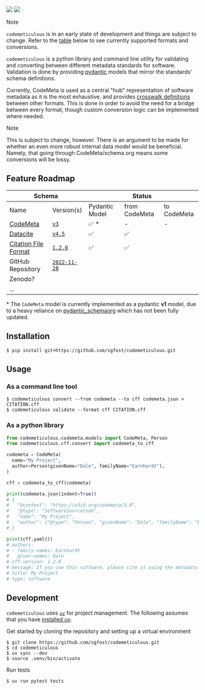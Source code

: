 ![](https://img.shields.io/python/required-version-toml?tomlFilePath=https%3A%2F%2Fraw.githubusercontent.com%2Fsgfost%2Fcodemeticulous%2Fmain%2Fpyproject.toml) ![](https://img.shields.io/github/license/sgfost/codemeticulous)

> [!NOTE]
> `codemeticulous` is in an early state of development and things are subject to change. Refer to the [table](#feature-roadmap) below to see currently supported formats and conversions.

`codemeticulous` is a python library and command line utility for validating and converting between different metadata standards for software. Validation is done by providing [pydantic](https://docs.pydantic.dev/latest/) models that mirror the standards' schema definitions.

Currently, CodeMeta is used as a central "hub" representation of software metadata as it is the most exhaustive, and provides [crosswalk definitions](https://codemeta.github.io/crosswalk/) between other formats. This is done in order to avoid the need for a bridge between every format, though custom conversion logic can be implemented where needed.

> [!NOTE]
> This is subject to change, however. There is an argument to be made for whether an even more robust internal data model would be beneficial. Namely, that going through CodeMeta/schema.org means some conversions will be lossy.

## Feature Roadmap

<table><thead>
  <tr>
    <th colspan="2">Schema</th>
    <th colspan="3">Status<br></th>
  </tr></thead>
<tbody>
  <tr>
    <td>Name<br></td>
    <td>Version(s)</td>
    <td>Pydantic Model</td>
    <td>from CodeMeta<br></td>
    <td>to CodeMeta<br></td>
  </tr>
  <tr>
    <td><a href="https://codemeta.github.io/">CodeMeta</a><br></td>
    <td><a href="https://w3id.org/codemeta/3.0"><code>v3</code></a></td>
    <td>✅ *</td>
    <td>-</td>
    <td>-</td>
  </tr>
  <tr>
    <td><a href="https://schema.datacite.org/">Datacite</a></td>
    <td><a href="https://datacite-metadata-schema.readthedocs.io/en/4.5/"><code>v4.5</code></a><br></td>
    <td>✅</td>
    <td>✅</td>
    <td></td>
  </tr>
  <tr>
    <td><a href="https://citation-file-format.github.io/">Citation File Format</a></td>
    <td><a href="https://github.com/citation-file-format/citation-file-format/blob/bd0b31df69dccf11b31584585b5fb8c39d3e0e09/schema.json"><code>1.2.0</a></code></td>
    <td>✅</td>
    <td>✅</td>
    <td></td>
  </tr>
  <tr>
    <td>GitHub Repository</td>
    <td><a href="https://docs.github.com/en/rest/repos?apiVersion=2022-11-28"><code>2022-11-28</code></a></td>
    <td></td>
    <td></td>
    <td></td>
  </tr>
  <tr>
    <td>Zenodo?</td>
    <td></td>
    <td></td>
    <td></td>
    <td></td>
  </tr>
  <tr>
    <td>...</td>
    <td></td>
    <td></td>
    <td></td>
    <td></td>
  </tr>
</tbody>
</table>

\* The `CodeMeta` model is currently implemented as a pydantic **v1** model, due to a heavy reliance on [pydantic_schemaorg](https://github.com/lexiq-legal/pydantic_schemaorg) which has not been fully updated.

## Installation

<!-- ```
pip install codemeticulous
```

or install the latest development version -->

```
$ pip install git+https://github.com/sgfost/codemeticulous.git
```

## Usage

### As a command line tool

```
$ codemeticulous convert --from codemeta --to cff codemeta.json > CITATION.cff
$ codemeticulous validate --format cff CITATION.cff
```

### As a python library

```python
from codemeticulous.codemeta.models import CodeMeta, Person
from codemeticulous.cff.convert import codemeta_to_cff

codemeta = CodeMeta(
  name="My Project",
  author=Person(givenName="Dale", familyName="Earnhardt"),
)

cff = codemeta_to_cff(codemeta)

print(codemeta.json(indent=True))
# {
#   "@context": "https://w3id.org/codemeta/3.0",
#   "@type": "SoftwareSourceCode",
#   "name": "My Project",
#   "author": {"@type": "Person", "givenName": "Dale", "familyName": "Earnhardt"}
# }

print(cff.yaml())
# authors:
# - family-names: Earnhardt
#   given-names: Dale
# cff-version: 1.2.0
# message: If you use this software, please cite it using the metadata from this file.
# title: My Project
# type: software
```

<!-- ### As a Github Action -->

## Development

`codemeticulous` uses [`uv`](https://docs.astral.sh/uv/) for project management. The following assumes that you have [installed uv](https://docs.astral.sh/uv/getting-started/installation/).

Get started by cloning the repository and setting up a virtual environment

```
$ git clone https://github.com/sgfost/codemeticulous.git
$ cd codemeticulous
$ uv sync --dev
$ source .venv/bin/activate
```

Run tests

```
$ uv run pytest tests
```

